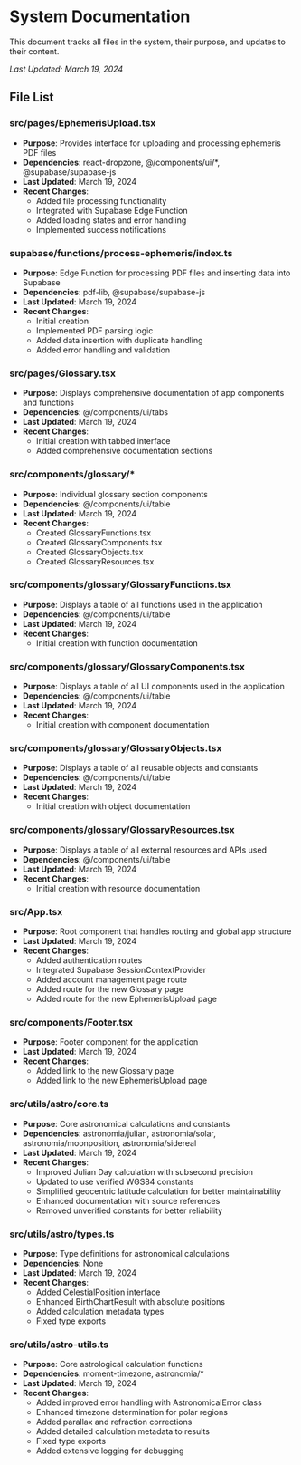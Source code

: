 # System Documentation

This document tracks all files in the system, their purpose, and updates to their content.

_Last Updated: March 19, 2024_

## File List

### src/pages/EphemerisUpload.tsx
- **Purpose**: Provides interface for uploading and processing ephemeris PDF files
- **Dependencies**: react-dropzone, @/components/ui/*, @supabase/supabase-js
- **Last Updated**: March 19, 2024
- **Recent Changes**:
  - Added file processing functionality
  - Integrated with Supabase Edge Function
  - Added loading states and error handling
  - Implemented success notifications

### supabase/functions/process-ephemeris/index.ts
- **Purpose**: Edge Function for processing PDF files and inserting data into Supabase
- **Dependencies**: pdf-lib, @supabase/supabase-js
- **Last Updated**: March 19, 2024
- **Recent Changes**:
  - Initial creation
  - Implemented PDF parsing logic
  - Added data insertion with duplicate handling
  - Added error handling and validation

### src/pages/Glossary.tsx
- **Purpose**: Displays comprehensive documentation of app components and functions
- **Dependencies**: @/components/ui/tabs
- **Last Updated**: March 19, 2024
- **Recent Changes**:
  - Initial creation with tabbed interface
  - Added comprehensive documentation sections

### src/components/glossary/*
- **Purpose**: Individual glossary section components
- **Dependencies**: @/components/ui/table
- **Last Updated**: March 19, 2024
- **Recent Changes**:
  - Created GlossaryFunctions.tsx
  - Created GlossaryComponents.tsx
  - Created GlossaryObjects.tsx
  - Created GlossaryResources.tsx

### src/components/glossary/GlossaryFunctions.tsx
- **Purpose**: Displays a table of all functions used in the application
- **Dependencies**: @/components/ui/table
- **Last Updated**: March 19, 2024
- **Recent Changes**:
  - Initial creation with function documentation

### src/components/glossary/GlossaryComponents.tsx
- **Purpose**: Displays a table of all UI components used in the application
- **Dependencies**: @/components/ui/table
- **Last Updated**: March 19, 2024
- **Recent Changes**:
  - Initial creation with component documentation

### src/components/glossary/GlossaryObjects.tsx
- **Purpose**: Displays a table of all reusable objects and constants
- **Dependencies**: @/components/ui/table
- **Last Updated**: March 19, 2024
- **Recent Changes**:
  - Initial creation with object documentation

### src/components/glossary/GlossaryResources.tsx
- **Purpose**: Displays a table of all external resources and APIs used
- **Dependencies**: @/components/ui/table
- **Last Updated**: March 19, 2024
- **Recent Changes**:
  - Initial creation with resource documentation

### src/App.tsx
- **Purpose**: Root component that handles routing and global app structure
- **Last Updated**: March 19, 2024
- **Recent Changes**:
  - Added authentication routes
  - Integrated Supabase SessionContextProvider
  - Added account management page route
  - Added route for the new Glossary page
  - Added route for the new EphemerisUpload page

### src/components/Footer.tsx
- **Purpose**: Footer component for the application
- **Last Updated**: March 19, 2024
- **Recent Changes**:
  - Added link to the new Glossary page
  - Added link to the new EphemerisUpload page

### src/utils/astro/core.ts
- **Purpose**: Core astronomical calculations and constants
- **Dependencies**: astronomia/julian, astronomia/solar, astronomia/moonposition, astronomia/sidereal
- **Last Updated**: March 19, 2024
- **Recent Changes**:
  - Improved Julian Day calculation with subsecond precision
  - Updated to use verified WGS84 constants
  - Simplified geocentric latitude calculation for better maintainability
  - Enhanced documentation with source references
  - Removed unverified constants for better reliability

### src/utils/astro/types.ts
- **Purpose**: Type definitions for astronomical calculations
- **Dependencies**: None
- **Last Updated**: March 19, 2024
- **Recent Changes**:
  - Added CelestialPosition interface
  - Enhanced BirthChartResult with absolute positions
  - Added calculation metadata types
  - Fixed type exports

### src/utils/astro-utils.ts
- **Purpose**: Core astrological calculation functions
- **Dependencies**: moment-timezone, astronomia/*
- **Last Updated**: March 19, 2024
- **Recent Changes**:
  - Added improved error handling with AstronomicalError class
  - Enhanced timezone determination for polar regions
  - Added parallax and refraction corrections
  - Added detailed calculation metadata to results
  - Fixed type exports
  - Added extensive logging for debugging
